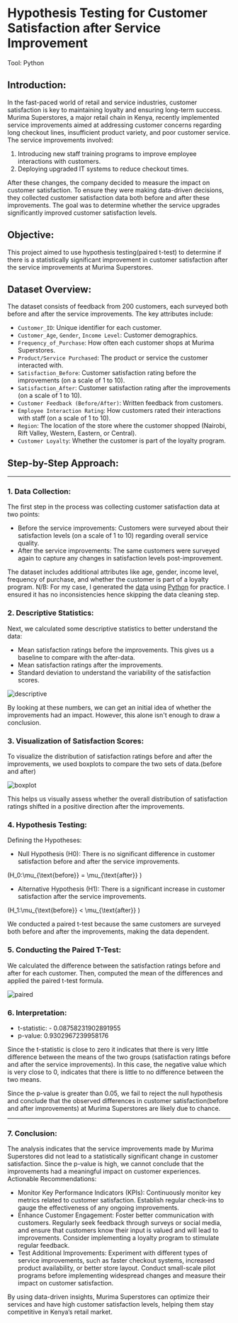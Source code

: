 # Hypothesis Testing for Customer Satisfaction after Service Improvement
Tool: Python

## Introduction:
In the fast-paced world of retail and service industries, customer satisfaction is key to maintaining loyalty and ensuring long-term success. Murima Superstores, a major retail chain in Kenya, recently implemented service improvements aimed at addressing customer concerns regarding long checkout lines, insufficient product variety, and poor customer service.
The service improvements involved:
  1.	Introducing new staff training programs to improve employee interactions with customers.
  2.	Deploying upgraded IT systems to reduce checkout times.
     
After these changes, the company decided to measure the impact on customer satisfaction. To ensure they were making data-driven decisions, they collected customer satisfaction data both before and after these improvements. The goal was to determine whether the service upgrades significantly improved customer satisfaction levels.

## Objective:
This project aimed to use hypothesis testing(paired t-test) to determine if there is a statistically significant improvement in customer satisfaction after the service improvements at Murima Superstores.

## Dataset Overview:
The dataset consists of feedback from 200 customers, each surveyed both before and after the service improvements. The key attributes include:
-	`Customer_ID`: Unique identifier for each customer.
-	`Customer_Age`, `Gender`, `Income Level`: Customer demographics.
-	`Frequency_of_Purchase`: How often each customer shops at Murima Superstores.
-	`Product/Service Purchased`: The product or service the customer interacted with.
-	`Satisfaction_Before`: Customer satisfaction rating before the improvements (on a scale of 1 to 10).
-	`Satisfaction_After`: Customer satisfaction rating after the improvements (on a scale of 1 to 10).
-	`Customer Feedback (Before/After)`: Written feedback from customers.
-	`Employee Interaction Rating`: How customers rated their interactions with staff (on a scale of 1 to 10).
-	`Region`: The location of the store where the customer shopped (Nairobi, Rift Valley, Western, Eastern, or Central).
-	`Customer Loyalty`: Whether the customer is part of the loyalty program.
  
## Step-by-Step Approach:
--------------

### 1. Data Collection:
The first step in the process was collecting customer satisfaction data at two points:
  -	Before the service improvements: Customers were surveyed about their satisfaction levels (on a scale of 1 to 10) regarding overall service quality.
  -	After the service improvements: The same customers were surveyed again to capture any changes in satisfaction levels post-improvement.
    
The dataset includes additional attributes like age, gender, income level, frequency of purchase, and whether the customer is part of a loyalty program.
N/B: For my case, I generated the [data]() using [Python]() for practice. I ensured it has no inconsistencies hence skipping the data cleaning step.

### 2. Descriptive Statistics:
Next, we calculated some descriptive statistics to better understand the data:
  -	Mean satisfaction ratings before the improvements. This gives us a baseline to compare with the after-data.
  -	Mean satisfaction ratings after the improvements.
  -	Standard deviation to understand the variability of the satisfaction scores.
    
![descriptive]()

By looking at these numbers, we can get an initial idea of whether the improvements had an impact. However, this alone isn't enough to draw a conclusion.

### 3. Visualization of Satisfaction Scores:
To visualize the distribution of satisfaction ratings before and after the improvements, we used boxplots to compare the two sets of data.(before and after)

![boxplot]()

This helps us visually assess whether the overall distribution of satisfaction ratings shifted in a positive direction after the improvements.

### 4. Hypothesis Testing:
Defining the Hypotheses:
  -	Null Hypothesis (H0): There is no significant difference in customer satisfaction before and after the service improvements.
    
\(H_0:\mu_{\text{before}} = \mu_{\text{after}} \)

  -	Alternative Hypothesis (H1): There is a significant increase in customer satisfaction after the service improvements.
    
\(H_1:\mu_{\text{before}} < \mu_{\text{after}} \)

We conducted a paired t-test because the same customers are surveyed both before and after the improvements, making the data dependent.
### 5. Conducting the Paired T-Test:
We calculated the difference between the satisfaction ratings before and after for each customer. Then, computed the mean of the differences and applied the paired t-test formula.

![paired]()

### 6. Interpretation:
   - t-statistic: - 0.08758231902891955
   - p-value: 0.9302967239958176
     
Since the t-statistic is close to zero it indicates that there is very little difference between the means of the two groups (satisfaction ratings before and after the service improvements). In this case, the negative value which is very close to 0, indicates that there is little to no difference between the two means.

Since the p-value is greater than 0.05, we fail to reject the null hypothesis and conclude that the observed differences in customer satisfaction(before and after improvements) at Murima Superstores are likely due to chance. 

----------
### 7. Conclusion:
The analysis indicates that the service improvements made by Murima Superstores did not lead to a statistically significant change in customer satisfaction. Since the p-value is high, we cannot conclude that the improvements had a meaningful impact on customer experiences.
Actionable Recommendations:
-	Monitor Key Performance Indicators (KPIs): Continuously monitor key metrics related to customer satisfaction. Establish regular check-ins to gauge the effectiveness of any ongoing improvements.
-	Enhance Customer Engagement: Foster better communication with customers. Regularly seek feedback through surveys or social media, and ensure that customers know their input is valued and will lead to improvements. Consider implementing a loyalty program to stimulate regular feedback.
-	Test Additional Improvements: Experiment with different types of service improvements, such as faster checkout systems, increased product availability, or better store layout. Conduct small-scale pilot programs before implementing widespread changes and measure their impact on customer satisfaction.
  
By using data-driven insights, Murima Superstores can optimize their services and have high customer satisfaction levels, helping them stay competitive in Kenya’s retail market.
